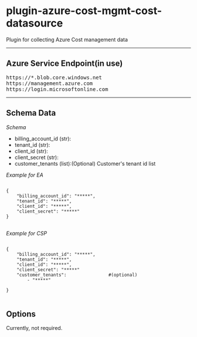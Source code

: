 # plugin-azure-cost-mgmt-cost-datasource

Plugin for collecting Azure Cost management data


---

## Azure Service Endpoint(in use)

<pre>
https://*.blob.core.windows.net
https://management.azure.com
https://login.microsoftonline.com
</pre>

----

## Schema Data

*Schema*

- billing_account_id (str):
- tenant_id (str):
- client_id (str):
- client_secret (str):
- customer_tenants (list):(Optional) Customer's tenant id list

*Example for EA*
<pre>
<code>
{
    "billing_account_id": "*****",
    "tenant_id": "*****",
    "client_id": "*****",
    "client_secret": "*****"
}
</code>
</pre>

*Example for CSP*
<pre>
<code>
{
    "billing_account_id": "*****",
    "tenant_id": "*****",
    "client_id": "*****",
    "client_secret": "*****"
    "customer_tenants":                #(optional)
        - "*****"
     
}
</code>
</pre>

## Options

Currently, not required.